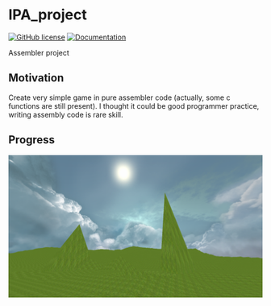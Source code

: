 # IPA_project

[![GitHub license](https://img.shields.io/badge/license-MIT-blue.svg?style=flat-square)](https://github.com/Ekelem/IPA_project/blob/master/LICENSE.txt)
[![Documentation](https://img.shields.io/badge/manual-pdf-blue.svg?style=flat-square)](https://github.com/Ekelem/IPA_project/blob/master/doc/manual.pdf)

Assembler project

## Motivation
Create very simple game in pure assembler code (actually, some c functions are still present). I thought it could be good programmer practice, writing assembly code is rare skill.

## Progress
![Progress](https://github.com/Ekelem/IPA_project/blob/master/doc/example.png)
